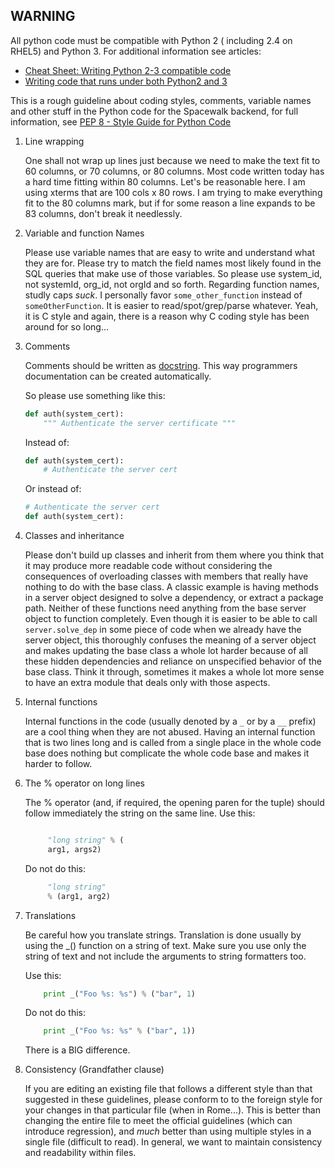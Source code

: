 ## WARNING

All python code must be compatible with Python 2 ( including 2.4 on RHEL5) and Python 3.
For additional information see articles:
  * [Cheat Sheet: Writing Python 2-3 compatible code](http://python-future.org/compatible_idioms.html)
  * [Writing code that runs under both Python2 and 3](https://wiki.python.org/moin/PortingToPy3k/BilingualQuickRef)


This is a rough guideline about coding styles, comments, variable names and other stuff in the Python
code for the Spacewalk backend, for full information, see [PEP 8 - Style Guide for Python Code](http://www.python.org/dev/peps/pep-0008/)

1. Line wrapping

   One shall not wrap up lines just because we need to make the text
   fit to 60 columns, or 70 columns, or 80 columns. Most code written
   today has a hard time fitting within 80 columns. Let's be
   reasonable here. I am using xterms that are 100 cols x 80 rows. I
   am trying to make everything fit to the 80 columns mark, but if for
   some reason a line expands to be 83 columns, don't break it
   needlessly.

2. Variable and function Names

   Please use variable names that are easy to write and understand
   what they are for. Please try to match the field names most likely
   found in the SQL queries that make use of those variables. So
   please use system_id, not systemId, org_id, not orgId and so forth.
   Regarding function names, studly caps *suck*. I personally favor
   `some_other_function` instead of `someOtherFunction`. It is easier to
   read/spot/grep/parse whatever. Yeah, it is C style and again, there
   is a reason why C coding style has been around for so long...

3. Comments

   Comments should be written as [docstring](http://www.python.org/dev/peps/pep-0257/). This way programmers documentation can be created automatically.

   So please use something like this:

   ```python
   def auth(system_cert):
       """ Authenticate the server certificate """
   ```

   Instead of:

   ```python
   def auth(system_cert):
       # Authenticate the server cert
   ```
   Or instead of:

   ```python
   # Authenticate the server cert
   def auth(system_cert):
   ```

4. Classes and inheritance

   Please don't build up classes and inherit from them where you think
   that it may produce more readable code without considering the
   consequences of overloading classes with members that really have
   nothing to do with the base class. A classic example is having
   methods in a server object designed to solve a dependency, or
   extract a package path. Neither of these functions need anything
   from the base server object to function completely. Even though it
   is easier to be able to call `server.solve_dep` in some piece of code
   when we already have the server object, this thoroughly confuses the
   meaning of a server object and makes updating the base class a whole
   lot harder because of all these hidden dependencies and reliance on
   unspecified behavior of the base class. Think it through, sometimes
   it makes a whole lot more sense to have an extra module that deals
   only with those aspects.

5. Internal functions

   Internal functions in the code (usually denoted by a `_` or by a `__` prefix) are a cool thing when they are not abused. Having an
   internal function that is two lines long and is called from a single place in the whole code base does nothing but complicate the whole code base and makes it harder to follow.

6. The % operator on long lines

   The % operator (and, if required, the opening paren for the tuple)
   should follow immediately the string on the same line.
   Use this:
    
   ```python

        "long string" % (
	    arg1, args2)
   ```

   Do not do this:
   
   ```python
        "long string"
	    % (arg1, arg2)
   ```
   
7. Translations

   Be careful how you translate strings. Translation is done usually
   by using the _() function on a string of text. Make sure you use
   only the string of text and not include the arguments to string
   formatters too.
   
   Use this:
   ```python
       print _("Foo %s: %s") % ("bar", 1)
   ```

   Do not do this:
   ```python
       print _("Foo %s: %s" % ("bar", 1))
   ```

   There is a BIG difference.


8. Consistency (Grandfather clause)

   If you are editing an existing file that follows a different style
   than that suggested in these guidelines, please conform to
   to the foreign style for your changes in that particular file (when
   in Rome...).  This is better than changing the entire file to meet
   the official guidelines (which can introduce regression), and *much*
   better than using multiple styles in a single file (difficult to
   read).  In general, we want to maintain consistency and readability
   within files. 


